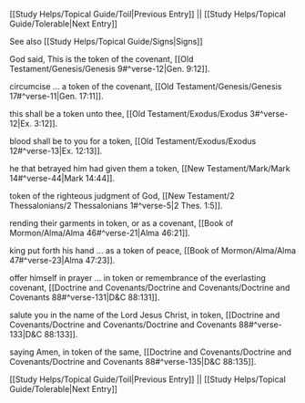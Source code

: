[[Study Helps/Topical Guide/Toil|Previous Entry]]  ||  [[Study Helps/Topical Guide/Tolerable|Next Entry]]

 See also [[Study Helps/Topical Guide/Signs|Signs]]

 God said, This is the token of the covenant, [[Old Testament/Genesis/Genesis 9#^verse-12|Gen. 9:12]].

 circumcise ... a token of the covenant, [[Old Testament/Genesis/Genesis 17#^verse-11|Gen. 17:11]].

 this shall be a token unto thee, [[Old Testament/Exodus/Exodus 3#^verse-12|Ex. 3:12]].

 blood shall be to you for a token, [[Old Testament/Exodus/Exodus 12#^verse-13|Ex. 12:13]].

 he that betrayed him had given them a token, [[New Testament/Mark/Mark 14#^verse-44|Mark 14:44]].

 token of the righteous judgment of God, [[New Testament/2 Thessalonians/2 Thessalonians 1#^verse-5|2 Thes. 1:5]].

 rending their garments in token, or as a covenant, [[Book of Mormon/Alma/Alma 46#^verse-21|Alma 46:21]].

 king put forth his hand ... as a token of peace, [[Book of Mormon/Alma/Alma 47#^verse-23|Alma 47:23]].

 offer himself in prayer ... in token or remembrance of the everlasting covenant, [[Doctrine and Covenants/Doctrine and Covenants/Doctrine and Covenants 88#^verse-131|D&C 88:131]].

 salute you in the name of the Lord Jesus Christ, in token, [[Doctrine and Covenants/Doctrine and Covenants/Doctrine and Covenants 88#^verse-133|D&C 88:133]].

 saying Amen, in token of the same, [[Doctrine and Covenants/Doctrine and Covenants/Doctrine and Covenants 88#^verse-135|D&C 88:135]].

[[Study Helps/Topical Guide/Toil|Previous Entry]]  ||  [[Study Helps/Topical Guide/Tolerable|Next Entry]]
